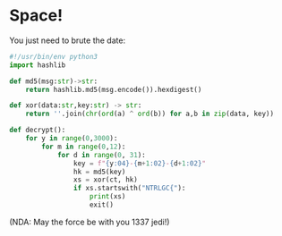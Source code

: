 # Space!
You just need to brute the date:
```python
#!/usr/bin/env python3
import hashlib

def md5(msg:str)->str:
    return hashlib.md5(msg.encode()).hexdigest()

def xor(data:str,key:str) -> str:    
    return ''.join(chr(ord(a) ^ ord(b)) for a,b in zip(data, key))

def decrypt():
    for y in range(0,3000):
        for m in range(0,12):
            for d in range(0, 31):
                key = f"{y:04}-{m+1:02}-{d+1:02}"
                hk = md5(key)
                xs = xor(ct, hk)
                if xs.startswith("NTRLGC{"):
                    print(xs)
                    exit()
```
(NDA: May the force be with you 1337 jedi!)